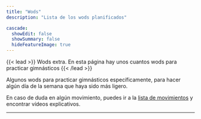 ```yaml
---
title: "Wods"
description: "Lista de los wods planificados"

cascade:
  showEdit: false
  showSummary: false
  hideFeatureImage: true
---
```


{{< lead >}}
Wods extra. En esta página hay unos cuantos wods para practicar gimnásticos
{{< /lead >}}

Algunos wods para practicar gimnásticos específicamente, para hacer algún día de la semana que haya sido más ligero.

En caso de duda en algún movimiento, puedes ir a la [lista de movimientos](../movements/) y encontrar vídeos explicativos.

---
